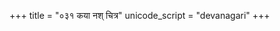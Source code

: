 +++
title = "०३१ कया नश् चित्र"
unicode_script = "devanagari"
+++

<div class="js_include" url="/devaHhindukaH/indraH/Rk/kaya_nash_chitra/"  newLevelForH1="2" includeTitle="false"> </div>  
